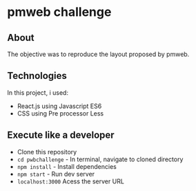# pmweb challenge

## About  
The objective was to reproduce the layout proposed by pmweb. 

## Technologies  
In this project, i used:

- React.js using Javascript ES6
- CSS using Pre processor Less

## Execute like a developer

- Clone this repository
- `cd pwbchallenge` - In terminal, navigate to cloned directory
- `npm install` - Install dependencies
- `npm start` - Run dev server
- `localhost:3000` Acess the server URL